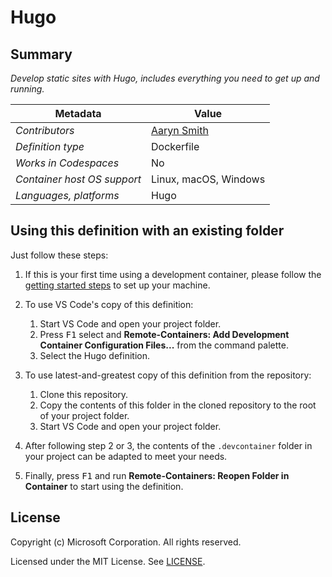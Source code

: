 # Hugo

## Summary

*Develop static sites with Hugo, includes everything you need to get up and running.*

|          Metadata           |                    Value                     |
| --------------------------- | -------------------------------------------- |
| *Contributors*              | [Aaryn Smith](https://gitlab.com/aarynsmith) |
| *Definition type*           | Dockerfile                                   |
| *Works in Codespaces*       | No                                          |
| *Container host OS support* | Linux, macOS, Windows                        |
| *Languages, platforms*      | Hugo                                         |

## Using this definition with an existing folder

Just follow these steps:

1. If this is your first time using a development container, please follow the [getting started steps](https://aka.ms/vscode-remote/containers/getting-started) to set up your machine.

2. To use VS Code's copy of this definition:
   1. Start VS Code and open your project folder.
   2. Press <kbd>F1</kbd> select and **Remote-Containers: Add Development Container Configuration Files...** from the command palette.
   3. Select the Hugo definition.

3. To use latest-and-greatest copy of this definition from the repository:
   1. Clone this repository.
   2. Copy the contents of this folder in the cloned repository to the root of your project folder.
   3. Start VS Code and open your project folder.

4. After following step 2 or 3, the contents of the `.devcontainer` folder in your project can be adapted to meet your needs.

5. Finally, press <kbd>F1</kbd> and run **Remote-Containers: Reopen Folder in Container** to start using the definition.

## License

Copyright (c) Microsoft Corporation. All rights reserved.

Licensed under the MIT License. See [LICENSE](https://github.com/Microsoft/vscode-dev-containers/blob/master/LICENSE).
